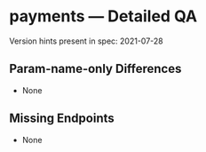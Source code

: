 # payments — Detailed QA

Version hints present in spec: 2021-07-28

## Param-name-only Differences
- None

## Missing Endpoints
- None
